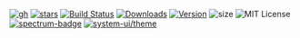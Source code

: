 
[![gh][]][github]
[![stars][]][github]
[![Build Status][ci]][travis]
[![Downloads][]][npm]
[![Version][]][npm]
![size][]
![MIT License][license]
[![spectrum-badge][]][spectrum]
[![system-ui/theme][system-ui-badge]](https://system-ui.com/theme)

[ci]: https://flat.badgen.net/travis/jxnblk/styled-system
[version]: https://flat.badgen.net/npm/v/styled-system
[downloads]: https://flat.badgen.net/npm/dw/styled-system
[license]: https://flat.badgen.net/badge/license/MIT/blue
[stars]: https://flat.badgen.net/github/stars/jxnblk/styled-system
[gh]: https://flat.badgen.net/badge//GitHub/black?icon=github
[size]: https://flat.badgen.net/bundlephobia/minzip/styled-system
[system-ui-badge]: https://flat.badgen.net/badge/system-ui/theme/black
[spectrum-badge]: https://flat.badgen.net/badge/spectrum/community/purple

[npm]: https://npmjs.com/package/styled-system
[travis]: https://travis-ci.org/jxnblk/styled-system
[github]: https://github.com/jxnblk/styled-system
[spectrum]: https://spectrum.chat/styled-system
